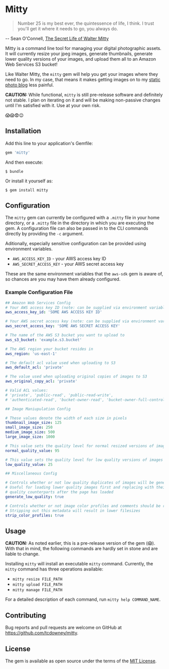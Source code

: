 # Mitty

> Number 25 is my best ever, the quintessence of life, I think. I trust you'll get it where it needs to go, you always do. 

-- Sean O'Connell, [The Secret Life of Walter Mitty](http://www.imdb.com/title/tt0359950/)

Mitty is a command line tool for managing your digital photographic assets.  It will currently resize your jpeg images, generate thumbnails, generate lower quality versions of your images, and upload them all to an Amazon Web Services S3 bucket!

Like Walter Mitty, the `mitty` gem will help you get your images where they need to go.  In my case, that means it makes getting images on to my [static photo blog](http://photo.downey.io/) less painful.

__CAUTION:__
While functional, `mitty` is still pre-release software and definitely not stable.  I plan on iterating on it and will be making non-passive changes until I'm satisfied with it.  Use at your own risk. 

:scream::scream::fearful::wink:

## Installation

Add this line to your application's Gemfile:

```ruby
gem 'mitty'
```

And then execute:

    $ bundle

Or install it yourself as:

    $ gem install mitty

## Configuration
The `mitty` gem can currently be configured with a `.mitty` file in your home directory, or a `.mitty` file in the directory in which you are executing the gem.  A configuration file can also be passed in to the CLI commands directly by providing the `-c` argument.

Aditionally, especially sensitive configuration can be provided using environment variables.
* `AWS_ACCESS_KEY_ID` - your AWS access key ID
* `AWS_SECRET_ACCESS_KEY` - your AWS secret access key

These are the same environment variables that the `aws-sdk` gem is aware of, so chances are you may have them already configured.

### Example Configuration File
```yaml
## Amazon Web Services Config
# Your AWS access key ID (note: can be supplied via environment variable)
aws_access_key_id: 'SOME AWS ACCESS KEY ID'

# Your AWS secret access key (note: can be supplied via environment variable)
aws_secret_access_key: 'SOME AWS SECRET ACCESS KEY'

# The name of the AWS S3 bucket you want to upload to
aws_s3_bucket: 'example.s3.bucket'

# The AWS region your bucket resides in
aws_region: 'us-east-1'

# The default acl value used when uploading to S3
aws_default_acl: 'private'

# The value used when uploading original copies of images to S3
aws_original_copy_acl: 'private'

# Valid ACL values: 
# 'private', 'public-read', 'public-read-write', 
# 'authenticated-read', 'bucket-owner-read', 'bucket-owner-full-control'

## Image Maniupulation Config

# These values denote the width of each size in pixels
thumbnail_image_size: 125
small_image_size: 250
medium_image_size: 500
large_image_size: 1000

# This value sets the quality level for normal resized versions of images
normal_quality_value: 95

# This value sets the quality level for low quality versions of images
low_quality_value: 25

## Miscellaneous Config

# Controls whether or not low quality duplicates of images will be generated
# Useful for loading lower quality images first and replacing with their higher
# quality counterparts after the page has loaded
generate_low_quality: true

# Controls whether or not image color profiles and comments should be removed
# Stripping out this metadata will result in lower filesizes
strip_color_profiles: true
```

## Usage
__CAUTION:__ As noted earlier, this is a pre-release version of the gem (:scream:).  With that in mind, the following commands are hardly set in stone and are liable to change.

Installing `mitty` will install an executable `mitty` command.  Currently, the `mitty` command has three operations available:

* `mitty resize FILE_PATH`
* `mitty upload FILE_PATH`
* `mitty manage FILE_PATH`

For a detailed description of each command, run `mitty help COMMAND_NAME`.

## Contributing

Bug reports and pull requests are welcome on GitHub at https://github.com/tcdowney/mitty.


## License

The gem is available as open source under the terms of the [MIT License](http://opensource.org/licenses/MIT).
